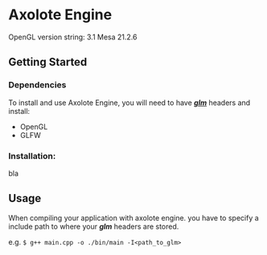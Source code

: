 # Axolote Engine
OpenGL version string: 3.1 Mesa 21.2.6
## Getting Started
### Dependencies
To install and use Axolote Engine, you will need to have <a href="https://github.com/g-truc/glm/releases"><b><i>glm</i></b></a> headers and install:
 - OpenGL
 - GLFW

### Installation:
bla

## Usage
When compiling your application with axolote engine. you have to specify a include path to where your <b><i>glm</i></b> headers are stored.

e.g. `$ g++ main.cpp -o ./bin/main -I<path_to_glm>`
